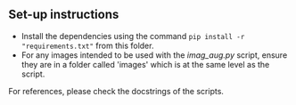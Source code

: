 ## Set-up instructions

* Install the dependencies using the command `pip install -r "requirements.txt"` from this folder.
* For any images intended to be used with the _imag_aug.py_ script, ensure they are in a folder called 'images' which is at the same level as the script.

For references, please check the docstrings of the scripts.
